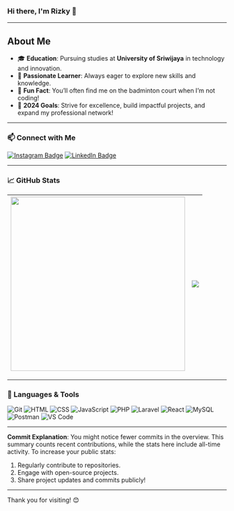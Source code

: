 ### Hi there, I'm Rizky 👋

---

## About Me

- 🎓 **Education**: Pursuing studies at **University of Sriwijaya** in technology and innovation.
- 🌱 **Passionate Learner**: Always eager to explore new skills and knowledge.
- 🏸 **Fun Fact**: You’ll often find me on the badminton court when I’m not coding!
- 🥅 **2024 Goals**: Strive for excellence, build impactful projects, and expand my professional network!

---

### 📫 Connect with Me

[![Instagram Badge](https://img.shields.io/badge/Instagram-%40rizky__amalsyah-E4405F?style=flat&logo=instagram&logoColor=white)](https://www.instagram.com/rizky_amalsyah)
[![LinkedIn Badge](https://img.shields.io/badge/LinkedIn-Rizky%20Amalsyah-blue?style=flat&logo=linkedin&logoColor=white)](https://www.linkedin.com/in/muhammad-rizky-amalsyah17/)

---

### 📈 GitHub Stats

| <img width=400 src='https://github-readme-streak-stats.herokuapp.com/?user=RizkyAmalsyah&theme=vue-dark&hide_border=true' /> | <a href="https://github.com/RizkyAmalsyah/github-readme-stats"><img align="center" src="https://github-readme-stats.vercel.app/api/top-langs/?username=RizkyAmalsyah&layout=compact&theme=tokyonight&hide_border=true" /></a> |
| ------------- | ------------- |

---

### 🚀 Languages & Tools

![Git](https://img.shields.io/badge/Git-F05032?style=flat&logo=git&logoColor=white)
![HTML](https://img.shields.io/badge/HTML5-E34F26?style=flat&logo=html5&logoColor=white)
![CSS](https://img.shields.io/badge/CSS3-1572B6?style=flat&logo=css3&logoColor=white)
![JavaScript](https://img.shields.io/badge/JavaScript-F7DF1E?style=flat&logo=javascript&logoColor=black)
![PHP](https://img.shields.io/badge/PHP-777BB4?style=flat&logo=php&logoColor=white)
![Laravel](https://img.shields.io/badge/Laravel-FF2D20?style=flat&logo=laravel&logoColor=white)
![React](https://img.shields.io/badge/React-61DAFB?style=flat&logo=react&logoColor=black)
![MySQL](https://img.shields.io/badge/MySQL-4479A1?style=flat&logo=mysql&logoColor=white)
![Postman](https://img.shields.io/badge/Postman-FF6C37?style=flat&logo=postman&logoColor=white)
![VS Code](https://img.shields.io/badge/VS%20Code-007ACC?style=flat&logo=visual-studio-code&logoColor=white)

---

**Commit Explanation**: You might notice fewer commits in the overview. This summary counts recent contributions, while the stats here include all-time activity. To increase your public stats:

1. Regularly contribute to repositories.
2. Engage with open-source projects.
3. Share project updates and commits publicly!

---

Thank you for visiting! 😊
